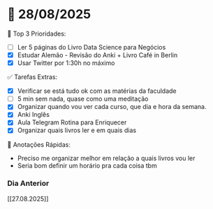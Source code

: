 # 📅 28/08/2025

🌟 Top 3 Prioridades:
- [ ] Ler 5 páginas do Livro Data Science para Negócios
- [x] Estudar Alemão - Revisão do Anki + Livro Café in Berlin
- [x] Usar Twitter por 1:30h no máximo

✅ Tarefas Extras:
- [x] Verificar se está tudo ok com as matérias da faculdade
- [ ] 5 min sem nada, quase como uma meditação
- [x] Organizar quando vou ver cada curso, que dia e hora da semana.
- [x] Anki Inglês
- [x] Aula Telegram Rotina para Enriquecer
- [x] Organizar quais livros ler e em quais dias

📖 Anotações Rápidas:
- Preciso me organizar melhor em relação a quais livros vou ler
- Seria bom definir um horário pra cada coisa tbm

### Dia Anterior
[[27.08.2025]]